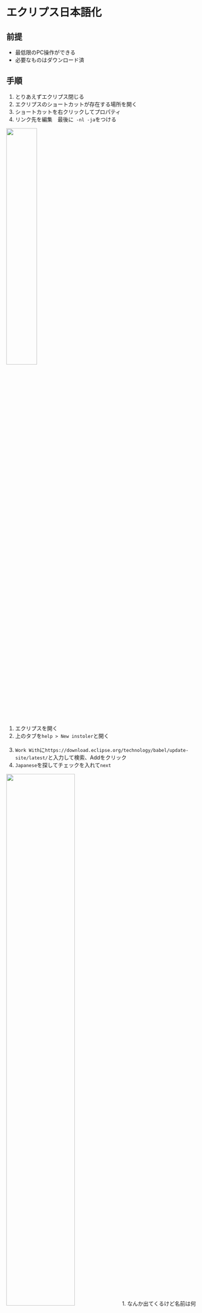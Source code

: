# **エクリプス日本語化**
## **前提**
- 最低限のPC操作ができる
- 必要なものはダウンロード済

## **手順**

1. とりあえずエクリプス閉じる
1. エクリプスのショートカットが存在する場所を開く
1. ショートカットを右クリックしてプロパティ
1. リンク先を編集　最後に` -nl -ja`をつける  
<img src="../画像/01syotoka.png" width="40%">

1. エクリプスを開く
1. 上のタブを`help > New instoler`と開く<div style="page-break-before:always"></div><br/>
1. `Work With`に`https://download.eclipse.org/technology/babel/update-site/latest/`と入力して検索、Addをクリック
1. `Japanese`を探してチェックを入れて`next`  
<img src="../画像/02babelKensaku.png" width="60%">
1. なんか出てくるけど名前は何でもいいです（わかりやすくbabelとかでいいと思います）  
<img src="../画像/nankanamae.png" width="60%"><div style="page-break-before:always"></div><br/>

1. `I accept~`をチェックして`Finish`  
<img src="../画像/03.png" width="60%">

1. エクリプス再起動

***基本的にはどんどんOKで進めれば問題ないです***




